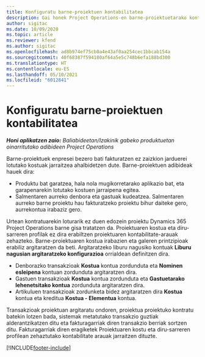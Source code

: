 ```yaml
---
title: Konfiguratu barne-proiektuen kontabilitatea
description: Gai honek Project Operations-en barne-proiektuetarako kontabilitate-praktikak ezartzeko moduari buruzko informazioa eskaintzen du.
author: sigitac
ms.date: 10/09/2020
ms.topic: article
ms.reviewer: kfend
ms.author: sigitac
ms.openlocfilehash: ad8b974ef75cb0a4e43af0aa254cec1bbcab154a
ms.sourcegitcommit: 40f68387f594180af64a5e5c748b6efa188bd300
ms.translationtype: HT
ms.contentlocale: eu-ES
ms.lasthandoff: 05/10/2021
ms.locfileid: "6012841"
---
```

# <a name="configure-accounting-for-internal-projects"></a>Konfiguratu barne-proiektuen kontabilitatea

_**Honi aplikatzen zaio:** Baliabideetan/Izakinik gabeko produktuetan oinarritutako adibideen Project Operations_

Barne-proiektuek enpresei bezero bati fakturatzen ez zaizkion jarduerei lotutako kostuak jarraitzea ahalbidetzen dute. Barne-proiektuen adibideak hauek dira:

- Produktu bat garatzea, hala nola mugikorretarako aplikazio bat, eta garapenarekin lotutako kostuen jarraipena egitea.
- Salmentaren aurreko denbora eta gastuak kudeatzea. Salmentaren aurreko barne proiektu hau fakturatzeko proiektu bihur daiteke gero, aurrekontua irabaziz gero.

Urtean kontratuarekin loturarik ez duen edozein proiektu Dynamics 365 Project Operations barne gisa tratatzen da. Proiektuaren kostua eta diru-sarreren profilak ez dira erabiltzen proiektuaren kontabilitate-arauak zehazteko. Barne-proiektuaren kostua irabazien eta galeren printzipioak erabiliz argitaratzen da beti. Argitaratzeko liburu nagusiko kontuak **Liburu nagusian argitaratzeko konfigurazioa** orrialdean definitzen dira.

- Denborazko transakzioak **Kostua** kontua zordunduta eta **Nominen esleipena** kontuan zordunduta argitaratzen dira.
- Gastuen transakzioak **Kostua** kontua zordunduta eta **Gastuetarako lehenetsitako kontua** zordunduta argitaratzen dira.
- Artikuluen transakzioak zordunketa bidez argitaratzen dira **Kostua** kontua eta kreditua **Kostua - Elementua** kontua.

Transakzioak proiektuan argitaratu ondoren, proiektua proiektuko kontratu batekin lotzen bada, sistemak metatutako transakzio guztiak alderantzikatzen ditu eta fakturagarriak diren transakzio berriak sortzen ditu. Fakturagarriak diren eragiketek Proiektuaren kostu eta diru-sarreren profilean zehaztutako kontabilitate arauak jarraitzen dituzte.




[!INCLUDE[footer-include](../includes/footer-banner.md)]
